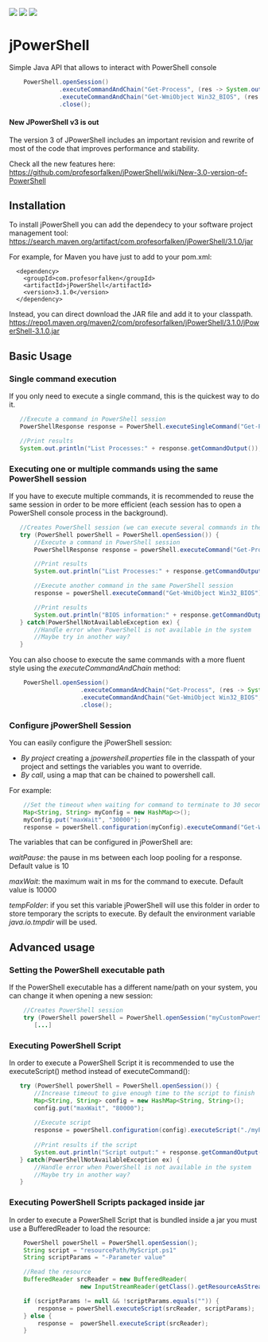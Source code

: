 ![](https://img.shields.io/maven-central/v/com.profesorfalken/jPowerShell.svg)
![](https://img.shields.io/github/license/profesorfalken/jPowerShell.svg)
![](https://travis-ci.org/profesorfalken/jPowerShell.svg)

# jPowerShell

Simple Java API that allows to interact with PowerShell console

```java
    PowerShell.openSession()
              .executeCommandAndChain("Get-Process", (res -> System.out.println("List Processes:" + res.getCommandOutput())))
              .executeCommandAndChain("Get-WmiObject Win32_BIOS", (res -> System.out.println("BIOS information:" + res.getCommandOutput())))
              .close();
```

#### New JPowerShell v3 is out

The version 3 of JPowerShell includes an important revision and rewrite of most of the code that improves performance and stability.

Check all the new features here: https://github.com/profesorfalken/jPowerShell/wiki/New-3.0-version-of-PowerShell

## Installation

To install jPowerShell you can add the dependecy to your software project management tool: https://search.maven.org/artifact/com.profesorfalken/jPowerShell/3.1.0/jar

For example, for Maven you have just to add to your pom.xml:

      <dependency>
        <groupId>com.profesorfalken</groupId>
        <artifactId>jPowerShell</artifactId>
        <version>3.1.0</version>
      </dependency>

Instead, you can direct download the JAR file and add it to your classpath. 
https://repo1.maven.org/maven2/com/profesorfalken/jPowerShell/3.1.0/jPowerShell-3.1.0.jar

## Basic Usage

### Single command execution

If you only need to execute a single command, this is the quickest way to do it.

```java
   //Execute a command in PowerShell session
   PowerShellResponse response = PowerShell.executeSingleCommand("Get-Process");

   //Print results
   System.out.println("List Processes:" + response.getCommandOutput());
```

### Executing one or multiple commands using the same PowerShell session

If you have to execute multiple commands, it is recommended to reuse the same session in order to be more efficient (each session has to open a PowerShell console process in the background).

```java
   //Creates PowerShell session (we can execute several commands in the same session)
   try (PowerShell powerShell = PowerShell.openSession()) {
       //Execute a command in PowerShell session
       PowerShellResponse response = powerShell.executeCommand("Get-Process");

       //Print results
       System.out.println("List Processes:" + response.getCommandOutput());

       //Execute another command in the same PowerShell session
       response = powerShell.executeCommand("Get-WmiObject Win32_BIOS");

       //Print results
       System.out.println("BIOS information:" + response.getCommandOutput());
   } catch(PowerShellNotAvailableException ex) {
       //Handle error when PowerShell is not available in the system
       //Maybe try in another way?
   }
```

You can also choose to execute the same commands with a more fluent style using the _executeCommandAndChain_ method:

```java
    PowerShell.openSession()
                    .executeCommandAndChain("Get-Process", (res -> System.out.println("List Processes:" + res.getCommandOutput())))
                    .executeCommandAndChain("Get-WmiObject Win32_BIOS", (res -> System.out.println("BIOS information:" + res.getCommandOutput())))
                    .close();
```

### Configure jPowerShell Session ####

You can easily configure the jPowerShell session:

* *By project* creating a _jpowershell.properties_ file in the classpath of your project and settings the variables you want to override.
* *By call*, using a map that can be chained to powershell call.

For example:

```java
    //Set the timeout when waiting for command to terminate to 30 seconds instead of 10 (default value)
    Map<String, String> myConfig = new HashMap<>();
    myConfig.put("maxWait", "30000");
    response = powerShell.configuration(myConfig).executeCommand("Get-WmiObject Win32_BIOS");
```

The variables that can be configured in jPowerShell are:

*waitPause*: the pause in ms between each loop pooling for a response. Default value is 10

*maxWait*: the maximum wait in ms for the command to execute. Default value is 10000

*tempFolder*: if you set this variable jPowerShell will use this folder in order to store temporary the scripts to execute.
By default the environment variable _java.io.tmpdir_ will be used.

## Advanced usage

### Setting the PowerShell executable path

If the PowerShell executable has a different name/path on your system, you can change it when opening a new session:

```java
    //Creates PowerShell session
    try (PowerShell powerShell = PowerShell.openSession("myCustomPowerShellExecutable.exe")) {
       [...]
```

### Executing PowerShell Script

In order to execute a PowerShell Script it is recommended to use the executeScript() method instead of executeCommand():

```java
   try (PowerShell powerShell = PowerShell.openSession()) {       
       //Increase timeout to give enough time to the script to finish
       Map<String, String> config = new HashMap<String, String>();
       config.put("maxWait", "80000");
       
       //Execute script
       response = powerShell.configuration(config).executeScript("./myPath/MyScript.ps1");
       
       //Print results if the script
       System.out.println("Script output:" + response.getCommandOutput());
   } catch(PowerShellNotAvailableException ex) {
       //Handle error when PowerShell is not available in the system
       //Maybe try in another way?
   }
```

### Executing PowerShell Scripts packaged inside jar

In order to execute a PowerShell Script that is bundled inside a jar you must use a BufferedReader to load the resource:

```java
    PowerShell powerShell = PowerShell.openSession();
    String script = "resourcePath/MyScript.ps1"
    String scriptParams = "-Parameter value"

    //Read the resource
    BufferedReader srcReader = new BufferedReader(
                    new InputStreamReader(getClass().getResourceAsStream(script)));

    if (scriptParams != null && !scriptParams.equals("")) {
        response = powerShell.executeScript(srcReader, scriptParams);
    } else {
        response =  powerShell.executeScript(srcReader);
    }
```
